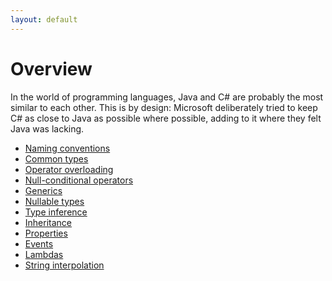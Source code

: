 ```yaml
---
layout: default
---
```

# Overview

In the world of programming languages, Java and C# are probably
the most similar to each other. This is by design: Microsoft
deliberately tried to keep C# as close to Java
as possible where possible, adding to it where they felt Java was lacking.

* [Naming conventions](naming-conventions.md)
* [Common types](common-types.md)
* [Operator overloading](operator-overloading.md)
* [Null-conditional operators](null-conditional-operators.md)
* [Generics](generics.md)
* [Nullable types](nullable-types.md)
* [Type inference](type-inference.md)
* [Inheritance](inheritance.md)
* [Properties](properties.md)
* [Events](events.md)
* [Lambdas](lambdas.md)
* [String interpolation](string-interpolation.md)
